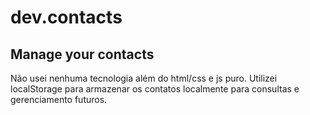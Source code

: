 # dev.contacts
## Manage your contacts
Não usei nenhuma tecnologia além do html/css e js puro.
Utilizei localStorage para armazenar os contatos localmente para consultas e gerenciamento futuros.
